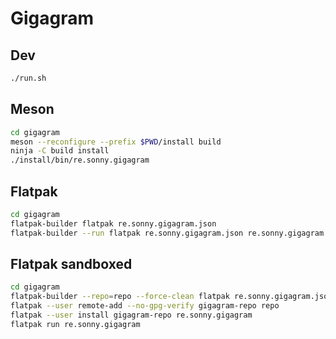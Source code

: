 # Gigagram

## Dev

```sh
./run.sh
```

## Meson

```sh
cd gigagram
meson --reconfigure --prefix $PWD/install build
ninja -C build install
./install/bin/re.sonny.gigagram
```

## Flatpak

```sh
cd gigagram
flatpak-builder flatpak re.sonny.gigagram.json
flatpak-builder --run flatpak re.sonny.gigagram.json re.sonny.gigagram
```

## Flatpak sandboxed

```sh
cd gigagram
flatpak-builder --repo=repo --force-clean flatpak re.sonny.gigagram.json
flatpak --user remote-add --no-gpg-verify gigagram-repo repo
flatpak --user install gigagram-repo re.sonny.gigagram
flatpak run re.sonny.gigagram
```